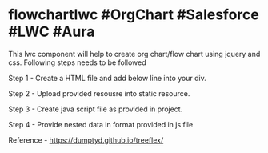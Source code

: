 # flowchartlwc #OrgChart #Salesforce #LWC #Aura

This lwc component will help to create org chart/flow chart using jquery and css. Following steps needs to be followed 

Step 1 - Create a HTML file and add below line into your div.

<div lwc:dom="manual"></div>

Step 2 - Upload provided resousre into static resource.

Step 3 - Create java script file as provided in project.

Step 4 - Provide nested data in format provided in js file


Reference - https://dumptyd.github.io/treeflex/

